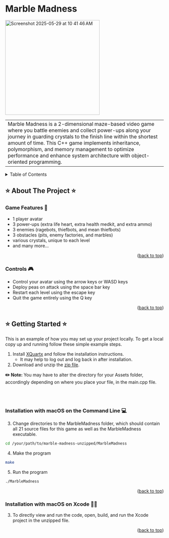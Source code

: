 # Marble Madness
<img width="300" alt="Screenshot 2025-05-29 at 10 41 46 AM" 
  src="https://github.com/user-attachments/assets/b1329ca9-219c-4f1a-80c9-d91240b2d1f8" />

<table>
  <tr>
    <td>
      Marble Madness is a 2-dimensional maze-based video game where you battle enemies and 
      collect power-ups along your journey in guarding crystals to the finish line within 
      the shortest amount of time. This C++ game implements inheritance, polymorphism, and 
      memory management to optimize performance and enhance system architecture with 
      object-oriented programming.
    </td>
  </tr>
</table>


<!-- TABLE OF CONTENTS -->
<a name="top"></a>
<details>
  <summary>Table of Contents</summary>
  <ol>
    <li>
      <a href="#star-about-the-project-star">⭐ About The Project ⭐</a>
      <ul>
        <li><a href="#game-features-robot">Game Features 🤖</a></li>
        <li><a href="#controls-video_game">Controls 🎮</a></li>
      </ul>
    </li>
    <li>
      <a href="#star-getting-started-star">⭐ Getting Started ⭐</a>
      <ul>
        <li><a href="#installation-with-macos-on-the-command-line-computer">Installation with macOS on the Command Line 💻</a></li>
        <li><a href="#installation-with-macos-on-xcode-no_good_woman">Installation with macOS on Xcode 🙅‍♀️</a></li>
      </ul>
    </li>
  </ol>
</details>

<!-- ABOUT THE PROJECT -->
## :star: About The Project :star:

### Game Features :robot:
* 1 player avatar
* 3 power-ups (extra life heart, extra health medkit, and extra ammo)
* 3 enemies (ragebots, thiefbots, and mean thiefbots)
* 3 obstacles (pits, enemy factories, and marbles)
* various crystals, unique to each level
* and many more...

<p align="right">(<a href="#top">back to top</a>)</p>

### Controls :video_game:
* Control your avatar using the arrow keys or WASD keys
* Deploy peas on attack using the space bar key
* Restart each level using the escape key
* Quit the game entirely using the Q key

<p align="right">(<a href="#top">back to top</a>)</p>

<!-- GETTING STARTED -->
## :star: Getting Started :star:

This is an example of how you may set up your project locally. 
To get a local copy up and running follow these simple example steps.

1. Install [XQuartx](http://xquartz.org/) and follow the installation instructions.
   * It may help to log out and log back in after installation.
2. Download and unzip the [zip file](https://github.com/1004yeeun/marble-madness/archive/refs/heads/main.zip).

<b> :pencil2: Note: </b> You may have to alter the directory for your Assets folder, accordingly depending on where you place your file, in the main.cpp file.

<br></br>


### Installation with macOS on the Command Line :computer:
3. Change directories to the MarbleMadness folder, which should contain all 21 source files for this game as well as the MarbleMadness executable.
```sh
cd /your/path/to/marble-madness-unzipped/MarbleMadness
```
4. Make the program
```sh
make
```
5. Run the program
```sh
./MarbleMadness
```
<p align="right">(<a href="#top">back to top</a>)</p>


### Installation with macOS on Xcode :no_good_woman:

3. To directly view and run the code, open, build, and run the Xcode project in the unzipped file.

<p align="right">(<a href="#top">back to top</a>)</p>
